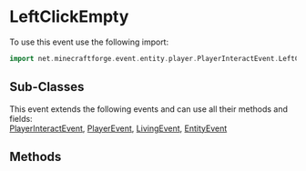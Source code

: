 # LeftClickEmpty

To use this event use the following import:
```groovy
import net.minecraftforge.event.entity.player.PlayerInteractEvent.LeftClickEmpty
```

## Sub-Classes
This event extends the following events and can use all their methods and fields: <br>
[PlayerInteractEvent](player_interact_event.md), [PlayerEvent](../player_event/player_event.md), [LivingEvent](../living_event/living_event.md), [EntityEvent](../entity_event/entity_event.md)

## Methods
